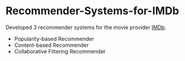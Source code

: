 # Recommender-Systems-for-IMDb
Developed 3 recommender systems for the movie provider [IMDb](https://www.imdb.com/).
- Popularity-based Recommender
- Content-based Recommender
- Collaborative Filtering Recommender
